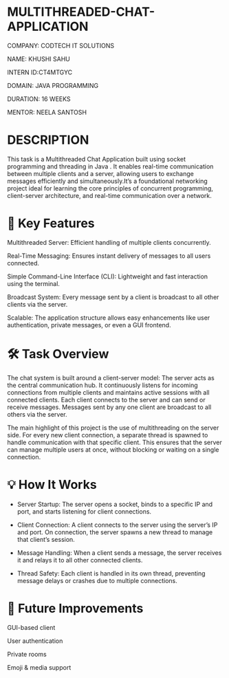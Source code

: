 # MULTITHREADED-CHAT-APPLICATION

COMPANY: CODTECH IT SOLUTIONS

NAME: KHUSHI SAHU

INTERN ID:CT4MTGYC

DOMAIN: JAVA PROGRAMMING

DURATION: 16 WEEKS

MENTOR: NEELA SANTOSH

 # DESCRIPTION

This task  is a Multithreaded Chat Application built using socket programming and threading in Java . It enables real-time communication between multiple clients and a server, allowing users to exchange messages efficiently and simultaneously.It’s a foundational networking project ideal for learning the core principles of concurrent programming, client-server architecture, and real-time communication over a network.

# 🔧 Key Features
Multithreaded Server: Efficient handling of multiple clients concurrently.

Real-Time Messaging: Ensures instant delivery of messages to all users connected.

Simple Command-Line Interface (CLI): Lightweight and fast interaction using the terminal.

Broadcast System: Every message sent by a client is broadcast to all other clients via the server.

Scalable: The application structure allows easy enhancements like user authentication, private messages, or even a GUI frontend.

# 🛠️ Task Overview
The chat system is built around a client-server model:
The server acts as the central communication hub. It continuously listens for incoming connections from multiple clients and maintains active sessions with all connected clients.
Each client connects to the server and can send or receive messages. Messages sent by any one client are broadcast to all others via the server.

The main highlight of this project is the use of multithreading on the server side. For every new client connection, a separate thread is spawned to handle communication with that specific client. This ensures that the server can manage multiple users at once, without blocking or waiting on a single connection.


# 💡 How It Works
 * Server Startup: The server opens a socket, binds to a specific IP and port, and starts listening for client connections.

 * Client Connection: A client connects to the server using the server’s IP and port. On connection, the server spawns a new thread to manage that client’s session.

 * Message Handling: When a client sends a message, the server receives it and relays it to all other connected clients.

 * Thread Safety: Each client is handled in its own thread, preventing message delays or crashes due to multiple connections.






# 🚀 Future Improvements
GUI-based client

User authentication

Private rooms

Emoji & media support
